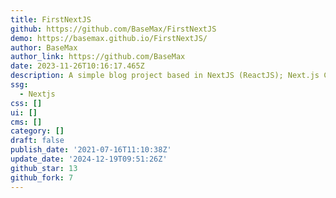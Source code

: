 ```yaml
---
title: FirstNextJS
github: https://github.com/BaseMax/FirstNextJS
demo: https://basemax.github.io/FirstNextJS/
author: BaseMax
author_link: https://github.com/BaseMax
date: 2023-11-26T10:16:17.465Z
description: A simple blog project based in NextJS (ReactJS); Next.js Crash Course
ssg:
  - Nextjs
css: []
ui: []
cms: []
category: []
draft: false
publish_date: '2021-07-16T11:10:38Z'
update_date: '2024-12-19T09:51:26Z'
github_star: 13
github_fork: 7
---
```

